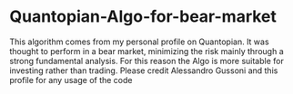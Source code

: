# Quantopian-Algo-for-bear-market

This algorithm comes from my personal profile on Quantopian. It was thought to perform in a bear market, minimizing the risk mainly through a strong fundamental analysis. For this reason the Algo is more suitable for investing rather than trading. Please credit Alessandro Gussoni and this profile for any usage of the code
